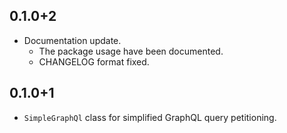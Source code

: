## 0.1.0+2
* Documentation update.
  - The package usage have been documented.
  - CHANGELOG format fixed.
## 0.1.0+1
* `SimpleGraphQl` class for simplified GraphQL query petitioning.
